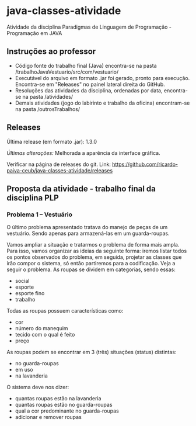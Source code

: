 # java-classes-atividade
Atividade da disciplina Paradigmas de Linguagem de Programação - Programação em JAVA

## Instruções ao professor
- Código fonte do trabalho final (Java) encontra-se na pasta /trabalhoJavaVestuario/src/com/vestuario/
- Executável do arquivo em formato .jar foi gerado, pronto para execução. Encontra-se em "Releases" no painel lateral direita do GitHub.
- Resoluções das atividades da disciplina, ordenadas por data, encontra-se na pasta /atividades/
- Demais atividades (jogo do labirinto e trabalho da oficina) encontram-se na pasta /outrosTrabalhos/

## Releases
Última release (em formato .jar): 1.3.0

*Últimas alterações:*
Melhorada a aparência da interface gráfica.

Verificar na página de releases do git.
Link: https://github.com/ricardo-paiva-ceub/java-classes-atividade/releases

## Proposta da atividade - trabalho final da disciplina PLP
### Problema 1 – Vestuário
O último problema apresentado tratava do manejo de peças de um vestuário. Sendo apenas para armazená-las em um guarda-roupas.

Vamos ampliar a situação e tratarmos o problema de forma mais ampla. Para isso, vamos organizar as ideias da seguinte forma: iremos listar todos os pontos observados do problema, em seguida, projetar as classes que irão compor o sistema, só então partiremos para a codificação. Veja a seguir o problema. As roupas se dividem em categorias, sendo essas:

- social
- esporte
- esporte fino
- trabalho

Todas as roupas possuem características como:
- cor
- número do manequim
- tecido com o qual é feito
- preço

As roupas podem se encontrar em 3 (três) situações (status) distintas:
- no guarda-roupas
- em uso
- na lavanderia

O sistema deve nos dizer:
- quantas roupas estão na lavanderia
- quantas roupas estão no guarda-roupas
- qual a cor predominante no guarda-roupas
- adicionar e remover roupas

